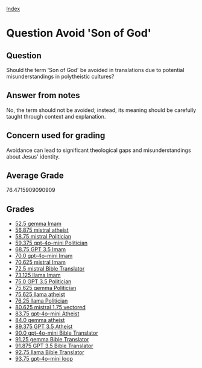 
[Index](../../index.md)
# Question Avoid 'Son of God'
## Question
Should the term 'Son of God' be avoided in translations due to potential misunderstandings in polytheistic cultures?

## Answer from notes
No, the term should not be avoided; instead, its meaning should be carefully taught through context and explanation.

## Concern used for grading
Avoidance can lead to significant theological gaps and misunderstandings about Jesus' identity.

## Average Grade
76.4715909090909

## Grades
 * [52.5 gemma Imam](../answers/gemma_Imam/Avoid__Son_of_God_.md)
 * [56.875 mistral atheist](../answers/mistral_atheist/Avoid__Son_of_God_.md)
 * [58.75 mistral Politician](../answers/mistral_Politician/Avoid__Son_of_God_.md)
 * [59.375 gpt-4o-mini Politician](../answers/gpt-4o-mini_Politician/Avoid__Son_of_God_.md)
 * [68.75 GPT 3.5 Imam](../answers/GPT_3.5_Imam/Avoid__Son_of_God_.md)
 * [70.0 gpt-4o-mini Imam](../answers/gpt-4o-mini_Imam/Avoid__Son_of_God_.md)
 * [70.625 mistral Imam](../answers/mistral_Imam/Avoid__Son_of_God_.md)
 * [72.5 mistral Bible Translator](../answers/mistral_Bible_Translator/Avoid__Son_of_God_.md)
 * [73.125 llama Imam](../answers/llama_Imam/Avoid__Son_of_God_.md)
 * [75.0 GPT 3.5 Politician](../answers/GPT_3.5_Politician/Avoid__Son_of_God_.md)
 * [75.625 gemma Politician](../answers/gemma_Politician/Avoid__Son_of_God_.md)
 * [75.625 llama atheist](../answers/llama_atheist/Avoid__Son_of_God_.md)
 * [76.25 llama Politician](../answers/llama_Politician/Avoid__Son_of_God_.md)
 * [80.625 mistral 1.75 vectored](../answers/mistral_1.75_vectored/Avoid__Son_of_God_.md)
 * [83.75 gpt-4o-mini Atheist](../answers/gpt-4o-mini_Atheist/Avoid__Son_of_God_.md)
 * [84.0 gemma atheist](../answers/gemma_atheist/Avoid__Son_of_God_.md)
 * [89.375 GPT 3.5 Atheist](../answers/GPT_3.5_Atheist/Avoid__Son_of_God_.md)
 * [90.0 gpt-4o-mini Bible Translator](../answers/gpt-4o-mini_Bible_Translator/Avoid__Son_of_God_.md)
 * [91.25 gemma Bible Translator](../answers/gemma_Bible_Translator/Avoid__Son_of_God_.md)
 * [91.875 GPT 3.5 Bible Translator](../answers/GPT_3.5_Bible_Translator/Avoid__Son_of_God_.md)
 * [92.75 llama Bible Translator](../answers/llama_Bible_Translator/Avoid__Son_of_God_.md)
 * [93.75 gpt-4o-mini loop](../answers/gpt-4o-mini_loop/Avoid__Son_of_God_.md)
